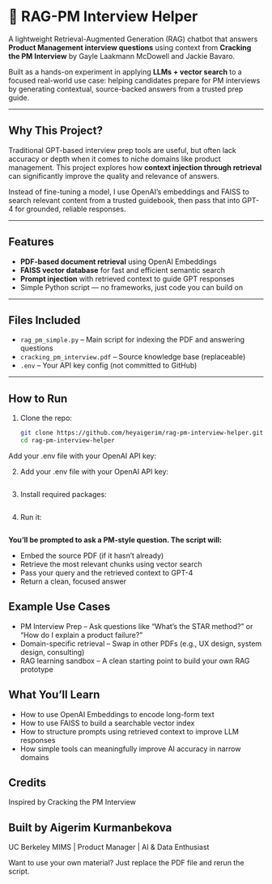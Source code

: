 # 🤖 RAG-PM Interview Helper

A lightweight Retrieval-Augmented Generation (RAG) chatbot that answers **Product Management interview questions** using context from **Cracking the PM Interview** by Gayle Laakmann McDowell and Jackie Bavaro.

Built as a hands-on experiment in applying **LLMs + vector search** to a focused real-world use case: helping candidates prepare for PM interviews by generating contextual, source-backed answers from a trusted prep guide.

---

## Why This Project?

Traditional GPT-based interview prep tools are useful, but often lack accuracy or depth when it comes to niche domains like product management. This project explores how **context injection through retrieval** can significantly improve the quality and relevance of answers.

Instead of fine-tuning a model, I use OpenAI’s embeddings and FAISS to search relevant content from a trusted guidebook, then pass that into GPT-4 for grounded, reliable responses.

---

## Features

- **PDF-based document retrieval** using OpenAI Embeddings
- **FAISS vector database** for fast and efficient semantic search
- **Prompt injection** with retrieved context to guide GPT responses
- Simple Python script — no frameworks, just code you can build on

---

## Files Included

- `rag_pm_simple.py` – Main script for indexing the PDF and answering questions
- `cracking_pm_interview.pdf` – Source knowledge base (replaceable)
- `.env` – Your API key config (not committed to GitHub)

---

## How to Run

1. Clone the repo:
   ```bash
   git clone https://github.com/heyaigerim/rag-pm-interview-helper.git
   cd rag-pm-interview-helper
Add your .env file with your OpenAI API key:

2. Add your .env file with your OpenAI API key:
   ```OPENAI_API_KEY=your-api-key-here

3. Install required packages:
   ```pip install openai faiss-cpu python-dotenv PyPDF2

4. Run it:
   ```python rag_pm_simple.py

**You’ll be prompted to ask a PM-style question. The script will:**
- Embed the source PDF (if it hasn’t already)
- Retrieve the most relevant chunks using vector search
- Pass your query and the retrieved context to GPT-4
- Return a clean, focused answer

## Example Use Cases
- PM Interview Prep – Ask questions like “What’s the STAR method?” or “How do I explain a product failure?”
- Domain-specific retrieval – Swap in other PDFs (e.g., UX design, system design, consulting)
- RAG learning sandbox – A clean starting point to build your own RAG prototype

## What You’ll Learn
- How to use OpenAI Embeddings to encode long-form text
- How to use FAISS to build a searchable vector index
- How to structure prompts using retrieved context to improve LLM responses
- How simple tools can meaningfully improve AI accuracy in narrow domains


## Credits
Inspired by Cracking the PM Interview

## Built by Aigerim Kurmanbekova

UC Berkeley MIMS | Product Manager | AI & Data Enthusiast

Want to use your own material? Just replace the PDF file and rerun the script.







